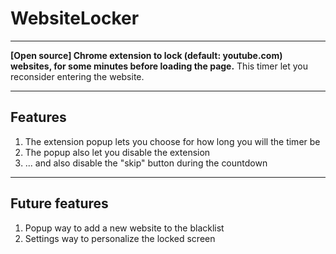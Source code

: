 # WebsiteLocker

---

**[Open source] Chrome extension to lock (default: youtube.com) websites, for some minutes before loading the page.**
This timer let you reconsider entering the website.

---

## Features
1. The extension popup lets you choose for how long you will the timer be
2. The popup also let you disable the extension
3. ... and also disable the "skip" button during the countdown

---

## Future features
1. Popup way to add a new website to the blacklist
2. Settings way to personalize the locked screen
